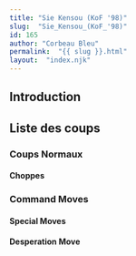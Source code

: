 ```yaml
---
title: "Sie Kensou (KoF '98)"
slug:  "Sie_Kensou_(KoF_'98)"
id: 165
author: "Corbeau Bleu"
permalink:  "{{ slug }}.html"
layout:  "index.njk"
---
```


## Introduction

## Liste des coups

### Coups Normaux

#### Choppes

### Command Moves

#### Special Moves

#### Desperation Move

